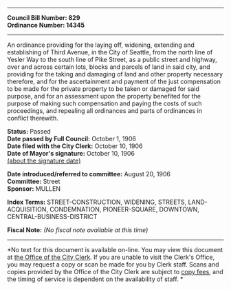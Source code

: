 * * * * *  
  
**Council Bill Number: [](#h0)[](#h2)829**   
**Ordinance Number: 14345**  
  
* * * * *  
  
An ordinance providing for the laying off, widening, extending and establishing of Third Avenue, in the City of Seattle, from the north line of Yesler Way to the south line of Pike Street, as a public street and highway, over and across certain lots, blocks and parcels of land in said city, and providing for the taking and damaging of land and other property necessary therefore, and for the ascertainment and payment of the just compensation to be made for the private property to be taken or damaged for said purpose, and for an assessment upon the property benefited for the purpose of making such compensation and paying the costs of such proceedings, and repealing all ordinances and parts of ordinances in conflict therewith.  
  
**Status:** Passed   
**Date passed by Full Council:** October 1, 1906   
**Date filed with the City Clerk:** October 10, 1906   
**Date of Mayor's signature:** October 10, 1906   
[(about the signature date)](/~public/approvaldate.htm)   
  
  
**Date introduced/referred to committee:** August 20, 1906   
**Committee:** Street   
**Sponsor:** MULLEN   
  
**Index Terms:** STREET-CONSTRUCTION, WIDENING, STREETS, LAND-ACQUISITION, CONDEMNATION, PIONEER-SQUARE, DOWNTOWN, CENTRAL-BUSINESS-DISTRICT  
  
**Fiscal Note:** *(No fiscal note available at this time)*  
  
* * * * *  
  
*No text for this document is available on-line. You may view this document at [the Office of the City Clerk](http://www.seattle.gov/leg/clerk/contactUs.htm). If you are unable to visit the Clerk's Office, you may request a copy or scan be made for you by Clerk staff. Scans and copies provided by the Office of the City Clerk are subject to [copy fees](http://clerk.seattle.gov/~public/clerkfees.htm), and the timing of service is dependent on the availability of staff. *  
  
  

